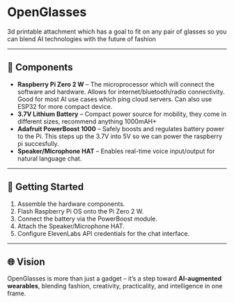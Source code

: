 # OpenGlasses

3d printable attachment which has a goal to fit on any pair of glasses so you can blend AI technologies with the future of fashion 

---

## 🔧 Components

- **Raspberry Pi Zero 2 W** – The microprocessor which will connect the software and hardware. Allows for internet/bluetooth/radio connectivity. Good for most AI use cases which ping cloud servers. Can also use ESP32 for more compact device.
- **3.7V Lithium Battery** – Compact power source for mobility, they come in different sizes, recommend anything 1000mAH+
- **Adafruit PowerBoost 1000** – Safely boosts and regulates battery power to the Pi. This steps up the 3.7V into 5V so we can power the raspberry pi succesfully.
- **Speaker/Microphone HAT** – Enables real-time voice input/output for natural language chat. 

---

## 🚀 Getting Started

1. Assemble the hardware components.  
2. Flash Raspberry Pi OS onto the Pi Zero 2 W.  
3. Connect the battery via the PowerBoost module.  
4. Attach the Speaker/Microphone HAT.  
5. Configure ElevenLabs API credentials for the chat interface.  

---

## 🌐 Vision

OpenGlasses is more than just a gadget – it’s a step toward **AI-augmented wearables**, blending fashion, creativity, practicality, and intelligence in one frame.
